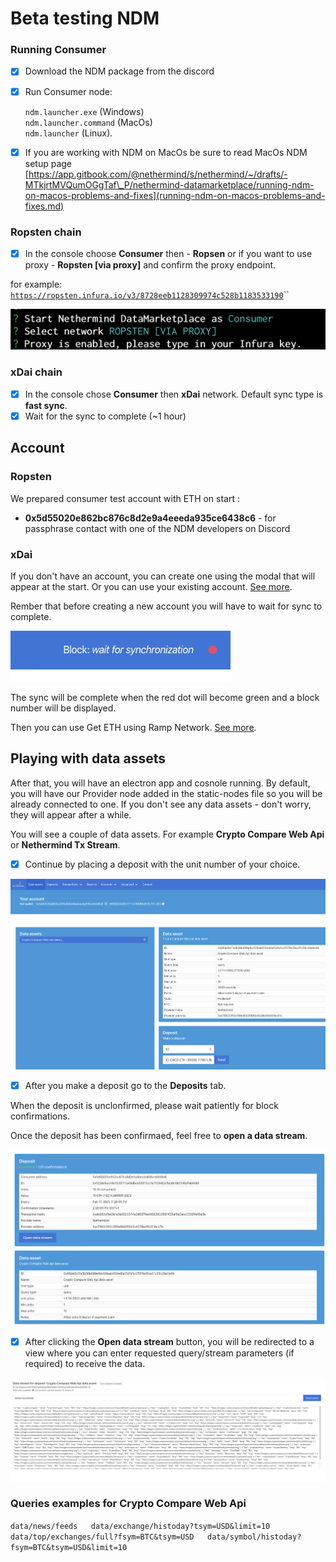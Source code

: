 # Beta testing NDM

### Running Consumer

* [x] Download the NDM package from the discord
* [x] Run Consumer node:

  `ndm.launcher.exe` \(Windows\)   
  `ndm.launcher.command` \(MacOs\)  
  `ndm.launcher` \(Linux\). 

* [x] If you are working with NDM on MacOs be sure to read MacOs NDM setup page [https://app.gitbook.com/@nethermind/s/nethermind/~/drafts/-MTkjrtMVQumOGgTaf\_P/nethermind-datamarketplace/running-ndm-on-macos-problems-and-fixes](running-ndm-on-macos-problems-and-fixes.md) 

### Ropsten chain

* [x] In the console choose **Consumer** then - **Ropsen** or if you want to use proxy - **Ropsten \[via proxy\]** and confirm the proxy endpoint.

for example: [`https://ropsten.infura.io/v3/8728eeb1128309974c528b1183533190`](https://ropsten.infura.io/v3/8728eeb1128309974c528b1183533190)\`\`

![](../.gitbook/assets/image%20%28141%29%20%281%29.png)

### xDai chain

* [x] In the console chose **Consumer** then **xDai** network. Default sync type is **fast sync**.
* [x] Wait for the sync to complete \(~1 hour\)

## Account

### Ropsten 

We prepared consumer test account with ETH on start : 

* **0x5d55020e862bc876c8d2e9a4eeeda935ce6438c6** - for passphrase contact with one of the NDM developers on Discord

### xDai

If you don't have an account, you can create one using the modal that will appear at the start. Or you can use your existing account. [See more](https://app.gitbook.com/@nethermind/s/nethermind/~/drafts/-MToMX3Y8003QRzTycLU/nethermind-datamarketplace/ndm-faq#can-i-use-my-own-account).  
  
Rember that before creating a new account you will have to wait for sync to complete.

![You need to wait for sync to complete before using the NDM on chains without PROXY.  ](../.gitbook/assets/image%20%28142%29.png)

The sync will be complete when the red dot will become green and a block number will be displayed.

Then you can use Get ETH using Ramp Network. [See more](https://app.gitbook.com/@nethermind/s/nethermind/~/drafts/-MToMX3Y8003QRzTycLU/nethermind-datamarketplace/ndm-faq#i-created-the-account-but-still-have-no-money-on-it-what-should-i-do).

## Playing with data assets

After that, you will have an electron app and cosnole running. By default, you will have our Provider node added in the static-nodes file so you will be already connected to one. If you don't see any data assets - don't worry, they will appear after a while.

You will see a couple of data assets. For example **Crypto Compare Web Api** or **Nethermind Tx Stream**. 

* [x] Continue by placing a deposit with the unit number of your choice.

![Data assets view \(you will have more data assets avaliable to consume\)](../.gitbook/assets/image%20%28117%29.png)

* [x] After you make a deposit go to the **Deposits** tab. 

When the deposit is unclonfirmed, please wait patiently for block confirmations.

Once the deposit has been confirmaed, feel free to **open a data stream**.

![Deposits view](../.gitbook/assets/image%20%28123%29.png)

* [x] After clicking the **Open data stream** button, you will be redirected to a view where you can enter requested query/stream parameters \(if required\) to receive the data.

![Consumed data stream from Crypto Compare Web Api](../.gitbook/assets/image%20%28118%29.png)

###   Queries examples for **Crypto Compare Web Api** 

 `data/news/feeds  
 data/exchange/histoday?tsym=USD&limit=10  
 data/top/exchanges/full?fsym=BTC&tsym=USD  
 data/symbol/histoday?fsym=BTC&tsym=USD&limit=10`

